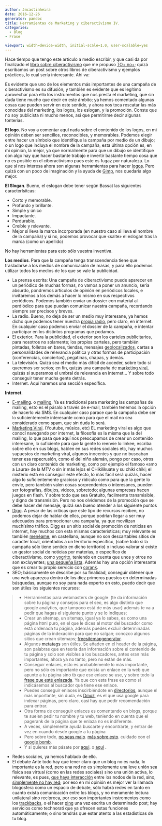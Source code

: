 ```yaml
---
author: Jmcastinheira
date: 2016-12-26
generator: pandoc
title: Herramientas de Marketing y ciberactivismo IV.
categories:
  - Blog
- Frase

viewport: width=device-width, initial-scale=1.0, user-scalable=yes
---
```




Hace tiempo que tengo este artículo a medio escribir, y que casi da por
finalizado el [libro sobre
ciberactivismo](http://entelequia.bligoo.com/content/view/166416/Ciberactivismo_introduccion.html)
que me propuso [TO+ no+](http://www.bligoo.com/user/show/41749); quizá
escribamos un post sobre otros libros de ciberactivismo y ejemplos
prácticos, lo cual sería interesante. Ahi va:

Es evidente que uno de los elementos más importantes de una campaña de
ciberactivismo es su difusión, y también es evidente que es legítimo
aprovechar para ello los instrumentos que nos presta el marketing, que
sin duda tiene mucho que decir en este ámbito; ya hemos comentado
algunas cosas que pueden servir en este sentido, y ahora nos toca
rescatar las más conocidas del marketing, los logos, los eslogan, y la
promoción. Conste que no soy publicista ni mucho menos, así que
permitirme decir algunas tonterías.

**El logo**. No voy a comentar aquí nada sobre el contenido de los
logos, en mi opinión deben ser sencillos, reconocibles, y memorables.
Podemos elegir entre hacer un símbolo que identifique la campaña por
medio de un dibujo; o un logo que incluya el nombre de la campaña, esta
última opción es, en mi opinión, la mejor, ya que normalmente para que
un dibujo se identifique con algo hay que hacer bastante trabajo e
invertir bastante tiempo cosa que no es posible en el ciberactivismo
pues este es fugaz por naturaleza. Lo que sí nos interesa ahora son
algunas herramientas para hacer
[logos](http://es.blinklist.com/Aulo/logo/). Pero quizá con un poco de
imaginación y la ayuda de [Gimp](http://www.gimp.org.es/), nos quedaría
algo mejor.

**El Slogan**. Bueno, el eslogan debe tener según Bassat las siguientes
caracterísitcas:

-   Corto y memorable.
-   Profundo y brillante.
-   Simple y único
-   Impactante.
-   Perdurable.
-   Creíble y relevante.
-   Mejor si lleva la marca incorporada (en nuestro caso si lleva el
    nombre de la campaña) y si no, podemos provocar que «salte» el
    eslogan tras la marca (como un apellido)

No hay herramientas para esto sólo vuestra inventiva.

**Los medios**. Para que la campaña tenga transcendencia tiene que
trasladarse a los medios de comunicación de masas, y para ello podemos
utilizar todos los medios de los que se vale la publicidad.

-   La prensa escrita: Una campaña de ciberactivismo puede aparecer en
    un periódico de muchas formas, no vamos a poner un anuncio, sería
    absurdo, pondremos artículos de opinión en periódicos locales, e
    invitaremos a los demás a hacer lo mismo en sus respectivos
    periódicos. Podemos también enviar un dossier con material al
    perdiódico para que puedan comunicar nuestra campaña, recordando
    siempre ser precisos y breves.
-   La radio. Bueno, no deja de ser un medio muy interesane, ya hemos
    dicho que podemos tener nuestra [propia
    radio](http://mouse.latercera.cl/2003/guiaweb/12/04/index.asp), pero
    claro, en internet. En cualquier caso podemos enviar el dossier de
    la campaña, e intentar participar en los distintos programas que
    podamos.
-   El exterior. Para la publicidad, el exterior son los carteles
    publicitarios, para nosotros no solamente; los propios carteles,
    pero también pintadas, folletos en bares, tiendas, mensajes
    [geolocalizados](http://www.neoteo.com/android-y-el-fin-del-mundo-como-lo-conocemos-5564/pg-2.neo),
    cartas a personalidades de relevancia política y otras formas de
    participación (conferencias, conciertos), pegatinas, chapas, y
    demás.
-   La televisión. Quizá sea el medio más difícil de acceder, sobre todo
    si queremos ser serios; en fin, quizás una campaña de [marketing
    viral](http://es.wikipedia.org/wiki/Marketing_viral), quizás si
    superamos el umbral de relevancia en internet... Y sobre todo
    conseguir tener mucha gente detrás.
-   Internet. Aquí haremos una sección específica.

**Internet**.

-   [E-mailing](http://www.ecaformacion.com/Boletin/boletin_junio2007/eMail-Marketing.htm).
    o [mailing](http://es.wikipedia.org/wiki/Mailing), Ya es tradicional
    para marketing las campañas de mailing, esto es el pásalo a través
    de e-mail, también tenemos la opción de hacerlo via SMS. En
    cualquier caso parace que la campaña debe ser lo suficientemente
    interesante como para que el mail no sea considerado como spam, que
    sin duda lo será.
-   [Marketing Viral](http://es.wikipedia.org/wiki/Marketing_viral).
    (Youtube, música, etc) EL marketing viral es algo que conocí
    navegando por internet, la filosofía es la misma que la del mailing,
    lo que pasa que aquí nos preocupamos de crear un contenido
    interesane, lo suficiente para que la gente lo reenvíe lo linkee,
    escriba sobre ello en sus blogs, hablen en sus redes sociales etc,
    hay muchos supuestos de marketing viral, algunos inocentes y que no
    buscaban tener esa repecrusión, como el del niño alemán, pongo por
    caso, otros con un claro contenido de marketing, como por ejemplo el
    famoso «amo a Laura» de la MTV o sin ir más lejos el CHikilikuate y
    su chiki chiki; el misterio está en conseguir este efecto, lo más
    fácil será quizás, hacer algo lo suficientemente gracioso y ridículo
    como para que la gente lo envíe, pero también valen cosas
    sorprendentes o interesanes, pueden ser fotografías, dibujos,
    videos, sobretodo; algunas empresas hacen juegos en flash. Y sobre
    todo que sea Gratuíto, facilmente transmisible, y digno de
    transmisión. Pero no nos olvidemos de la promoción que se debe hacer
    del mensaje, quizá sea bueno atender a los siguiente puntos
-   [Digg](http://es.wikipedia.org/wiki/Digg). A pesar de las críticas
    que este tipo de recursos reciben, no podemos dejar de hablar de
    ellos, porque podrían llegar a ser muy adecuados para promocionar
    una campaña, ya que movilizan muchísimo tráfico. Digg es un sitio
    social de promoción de noticias en internet, hay muchos con esta
    mismas caracteristicas; muy relevante es también
    [menéame](http://es.wikipedia.org/wiki/Men%C3%A9ame), en castellano,
    aunque no son descartables sitios de caracter local, orientados a un
    territorio específico, (sobre todo si la campaña sólo tiene sentido
    en dicho territorio) o incluso valorar si existe un gestor social de
    noticias por materias, o específico de ciberactivismo, como
    [yogrito](http://www.yogrito.com/), teniendo en cuenta que unos y
    otros no son excluyentes; [una pequeña
    lista](http://www.blogoff.es/2008/01/16/los-10-mejores-clones-de-meneame/).
    Además hay una opción interesante que es crear tu propio servicio
    con [corank](http://es.corank.com/).
-   SEO; básicamente se describe por su finalidad, conseguir obtener que
    una web aparezca dentro de los diez primeros puestos en determinadas
    búsquedas, aunque no soy para nada experto en esto, puedo decir que
    son útiles los siguientes recursos:

> -   Herramientas para webmasters de google  (te da información sobre
>     tu página y consejos para el seo, es algo distinto que google
>     analytics, que tampoco está de más usar) además te va a pedir que
>     hagas el siguiente punto y se lo indiques;
> -   Crear un sitemap, un sitemap, igual ya lo sabes, es como una
>     página html puro, en el que le dices al motor del buscador como
>     está ordenada tu página, además puedes excluir determinadas
>     páginas de la indexación para que no salgan; conozco algunos
>     sitios que crean sitemaps;
>     [freesitemapgenerator](http://www.freesitemapgenerator.com).
> -   Algunos
>     [metatags](http://www.xeoweb.com/buscadores/meta-tag-keywords-description.php)
>     son útiles. Se añaden en el header de la página, son palabras que
>     en teoría dan información sobre el contenido de tu página y solo
>     son visibles a los buscadores, antes eran más importantes, ahora
>     ya no tanto, pero no están de más.
> -   Conseguir enlaces, esto es probablemente lo más importante, pero
>     no sólo es importante que exista un enlace en la web que apunte a
>     tu página sino tb que ese enlace se use, y sobre todo la [frase
>     que esté
>     enlazada](http://www.xeoweb.com/buscadores/anchordenacion.pdf). Ya
>     que con esta frase es como si indicásemos al buscador qué tiene
>     ese enlace.
> -   Puedes conseguir enlaces inscirbiéndote en
>     [directorios](http://www.omnibius.com/directory/GetListByCharact/free),
>     aunque el más importante, sin duda, es
>     [Dmoz](http://www.dmoz.org/), es el que usa google para indexar
>     páginas, pero claro, casi hay que pedir recomendación para entrar.
> -   Otra forma de conseguir enlaces es comentando en blogs, porque te
>     suelen pedir tu nombre y tu web, teniendo en cuenta que el
>     pagerank de la página que te enlaza no es indiferente.
> -   A veces, simplemente ayuda buscarte y encontrarte, y entrar de vez
>     en cuando desde google a tu página
> -   Pero sobre todo, [no seas
>     malo](http://www.xeoweb.com/buscadores/posicionamiento-penalizado.php).
>     [más sobre
>     esto](http://www.webestilo.com/posicionamiento-web/penalizaciones.phtml).
>     cuidado con el [google
>     bomb](http://es.wikipedia.org/wiki/Google_bomb).
> -   Y si quieres más pásate por
>     [aqui](http://www.xeoweb.com/posicionamiento-en-buscadores.php). o
>     [aqui](http://www.seofemenino.com/) .

-   Redes sociales, ya hemos hablado de ello.
-   El debate Ante todo hay que tener claro que un blog no es nada, lo
    importante es la red, pero una red no es simplemente una leve unión
    sea física sea virtual (como en las redes sociales) sino una unión
    activa, lo relevante, es pues, [que haya
    interacción](http://www.deugarte.com/7-tesis-sobre-la-blogsfera)
    entre los nodos de la red, sino, [simplemente no hay
    red](http://eadminblog.net/post/2006/09/29/no-son-los-blogs-sino-las-blogosferas);
    por eso en mi opinión es mejor ver la llamada blogosfera como un
    espacio de debate, sólo habrá redes en tanto en cuanto exista
    comunicación entre los blogs, y no meramente lectura unilateral sino
    recíproca, por eso son importantes instromentos como los
    [trackbacks](http://es.wikipedia.org/wiki/Trackback), o el hacer
    [ping](http://es.wikipedia.org/wiki/Pingback) una vez escrita un
    determinado post; hay servicios como technorati que ya ofrecen estas
    funciones automáticamente; o sino tendrás que estar atento a las
    estadisticas de tu blog.
